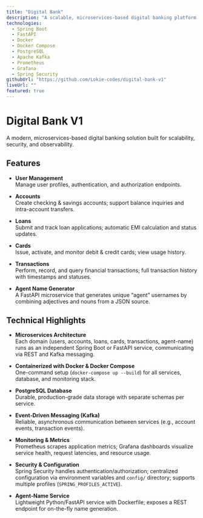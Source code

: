 ```yaml
---
title: "Digital Bank"
description: "A scalable, microservices-based digital banking platform providing user management, accounts, loans, cards, transactions, and an agent name generator."
technologies:
  - Spring Boot
  - FastAPI
  - Docker
  - Docker Compose
  - PostgreSQL
  - Apache Kafka
  - Prometheus
  - Grafana
  - Spring Security
githubUrl: "https://github.com/Lokie-codes/digital-bank-v1"
liveUrl: ""
featured: true
---
```


# Digital Bank V1

A modern, microservices-based digital banking solution built for scalability, security, and observability.

## Features

- **User Management**  
  Manage user profiles, authentication, and authorization endpoints.

- **Accounts**  
  Create checking & savings accounts; support balance inquiries and intra-account transfers.

- **Loans**  
  Submit and track loan applications; automatic EMI calculation and status updates.

- **Cards**  
  Issue, activate, and monitor debit & credit cards; view usage history.

- **Transactions**  
  Perform, record, and query financial transactions; full transaction history with timestamps and statuses.

- **Agent Name Generator**  
  A FastAPI microservice that generates unique “agent” usernames by combining adjectives and nouns from a JSON source.

## Technical Highlights

- **Microservices Architecture**  
  Each domain (users, accounts, loans, cards, transactions, agent-name) runs as an independent Spring Boot or FastAPI service, communicating via REST and Kafka messaging.

- **Containerized with Docker & Docker Compose**  
  One-command setup (`docker-compose up --build`) for all services, database, and monitoring stack.

- **PostgreSQL Database**  
  Durable, production-grade data storage with separate schemas per service.

- **Event-Driven Messaging (Kafka)**  
  Reliable, asynchronous communication between services (e.g., account events, transaction events).

- **Monitoring & Metrics**  
  Prometheus scrapes application metrics; Grafana dashboards visualize service health, request latencies, and resource usage.

- **Security & Configuration**  
  Spring Security handles authentication/authorization; centralized configuration via environment variables and `config/` directory; supports multiple profiles (`SPRING_PROFILES_ACTIVE`).

- **Agent-Name Service**  
  Lightweight Python/FastAPI service with Dockerfile; exposes a REST endpoint for on-the-fly name generation.
